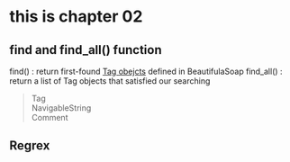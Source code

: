 # this is chapter 02

## find and find_all() function

find() : return first-found [Tag obejcts](https://www.crummy.com/software/BeautifulSoup/bs4/doc/#bs4.Tag)  defined in BeautifulaSoap
find_all() : return a list of Tag objects that satisfied our searching

> Tag  
> NavigableString  
> Comment



## Regrex
